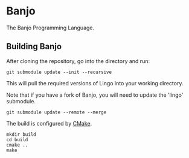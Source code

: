 # Banjo

The Banjo Programming Language.

## Building Banjo

After cloning the repository, go into the directory and run:

```shell
git submodule update --init --recursive
```

This will pull the required versions of Lingo into your working directory.

Note that if you have a fork of Banjo, you will need to update the 'lingo'
submodule.

```shell
git submodule update --remote --merge
```

The build is configured by [CMake](https://cmake.org).

```shell
mkdir build
cd build
cmake ..
make
```
